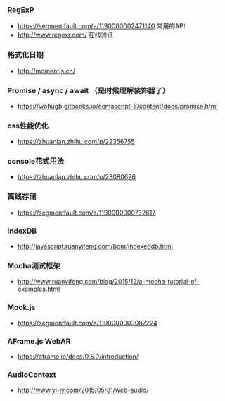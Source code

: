 ### RegExP
- https://segmentfault.com/a/1190000002471140  常用的API
- http://www.regexr.com/ 在线验证

### 格式化日期
- http://momentjs.cn/

### Promise / async / await （是时候理解装饰器了）
- https://wohugb.gitbooks.io/ecmascript-6/content/docs/promise.html

### css性能优化
- https://zhuanlan.zhihu.com/p/22356755

### console花式用法
- https://zhuanlan.zhihu.com/p/23080626

### 离线存储
- https://segmentfault.com/a/1190000000732617

### indexDB
- http://javascript.ruanyifeng.com/bom/indexeddb.html

### Mocha测试框架
- http://www.ruanyifeng.com/blog/2015/12/a-mocha-tutorial-of-examples.html

### Mock.js
- https://segmentfault.com/a/1190000003087224

### AFrame.js WebAR 
- https://aframe.io/docs/0.5.0/introduction/

### AudioContext
- http://www.yi-jy.com/2015/05/31/web-audio/
